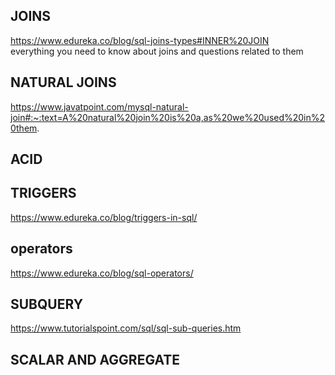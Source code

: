 ## JOINS 
https://www.edureka.co/blog/sql-joins-types#INNER%20JOIN \
everything you need to know about joins and questions related to them

## NATURAL JOINS 
https://www.javatpoint.com/mysql-natural-join#:~:text=A%20natural%20join%20is%20a,as%20we%20used%20in%20them.

## ACID

## TRIGGERS
https://www.edureka.co/blog/triggers-in-sql/

## operators
https://www.edureka.co/blog/sql-operators/

## SUBQUERY
https://www.tutorialspoint.com/sql/sql-sub-queries.htm

## SCALAR AND AGGREGATE 
